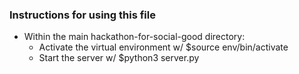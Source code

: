 <!-- ### This is a readme file, woowee -->

### Instructions for using this file
- Within the main hackathon-for-social-good directory:
    - Activate the virtual environment w/ $source env/bin/activate
    - Start the server w/ $python3 server.py